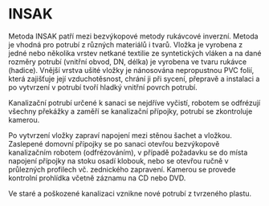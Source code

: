 INSAK
=====

Metoda INSAK patří mezi bezvýkopové metody rukávcové inverzní. Metoda je vhodná pro potrubí z různých materiálů i tvarů. Vložka je vyrobena z jedné nebo několika vrstev netkané textilie ze syntetických vláken a na dané rozměry potrubí (vnitřní obvod, DN, délka) je vyrobena ve tvaru rukávce (hadice). Vnější vrstva ušité vložky je nánosována nepropustnou PVC folií, která zajišťuje její vzduchotěsnost, chrání ji při sycení, přepravě a instalaci a po vytvrzení v potrubí tvoří hladký vnitřní povrch potrubí.

Kanalizační potrubí určené k sanaci se nejdříve vyčistí, robotem se odfrézují všechny překážky a zaměří se kanalizační přípojky, potrubí se zkontroluje kamerou.

Po  vytvrzení vložky zapraví napojení mezi stěnou šachet a vložkou. Zaslepené domovní přípojky se po sanaci otevřou bezvýkopově kanalizačním robotem (odfrézováním), v případě požadavku se do místa napojení přípojky na stoku osadí klobouk, nebo se otevřou ručně v průlezných profilech vč. zednického zapravení. Kamerou se provede kontrolní prohlídka včetně záznamu na CD nebo DVD.

Ve staré a poškozené kanalizaci vznikne nové potrubí z tvrzeného plastu.